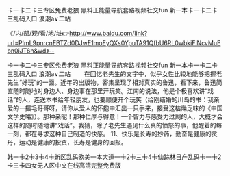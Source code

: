 卡一卡二卡三专区免费老狼
黑料正能量导航套路视频社交fun
新一本卡一卡二卡三乱码入口
浪潮a∨二站


《/内/部/观/看/地/址👉http://www.baidu.com/link?url=PImL9pnrcnEBTZd0DJwE1moEyQXs0YpuTA91QfbU6RL0wbkiFlNcvMuEbn0iJT6n&wd》--

卡一卡二卡三专区免费老狼
黑料正能量导航套路视频社交fun
新一本卡一卡二卡三乱码入口
浪潮a∨二站
　　在回忆老先生的文字中，似乎女性比较地能够把握老先生“好玩”的一面。近年的出版物，密集呈现了相对真实的鲁迅，看下来，鲁迅简直随时随地对身边人、身边事在那里开玩笑。江南的说法，他是个极喜欢讲“戏话”的人，连送本书给年轻朋友，也要顺便开个玩笑（给刚结婚的川岛的书：我亲爱的一撮毛哥哥呀，请你从爱人的怀抱中汇出一只手来，接受这枯燥乏味的《中国文学史略》）。那种亲昵！那种仁厚与得意！一个智力与感受力过剩的人，大概才会这样的随时随地讲“戏话”。我猜，除了老先生遇见什么真的愤怒的事，他醒着的每一刻，都在寻求这种自己制造的快感。
		11、快乐是长寿的妙药，勤奋是健康的灵丹，运动是健康的投资，长寿是健身的回报。





韩一卡2卡3卡4卡新区乱码欧美一本大道一卡2卡三卡4卡仙踪林日产乱码卡一卡2卡三卡四女无人区中文在线高清完整免费版
